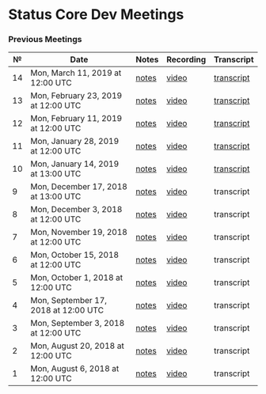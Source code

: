 # Status Core Dev Meetings

### Previous Meetings
 №  | Date | Notes | Recording | Transcript
 ---|---|---|---|---|
 14 | Mon, March 11, 2019 at 12:00 UTC | [notes](notes/meeting14.md) | [video](https://www.youtube.com/watch?v=EsxP4DBGzLw) | [transcript](notes/transcipt14.md)
 13 | Mon, February 23, 2019 at 12:00 UTC | [notes](notes/meeting13.md) | [video](https://www.youtube.com/watch?v=OpcDsFkEqpc) | [transcript](notes/transcipt13.md)
 12 | Mon, February 11, 2019 at 12:00 UTC | [notes](notes/meeting12.md) | [video](https://www.youtube.com/watch?v=M-Gbp3e_h1g) | [transcript](notes/transcipt12.md)
 11 | Mon, January 28, 2019 at 12:00 UTC | [notes](notes/meeting11.md) | [video](https://www.youtube.com/watch?v=t8e3Qnhf-LU) | [transcript](notes/transcript11.md)
 10 | Mon, January 14, 2019 at 13:00 UTC | [notes](notes/meeting10.md) | [video](https://www.youtube.com/watch?v=4vWaqa38Hrs) | [transcript](notes/transcript10.md)
 9  | Mon, December 17, 2018 at 13:00 UTC | [notes](notes/meeting09.md) | [video](https://www.youtube.com/watch?v=HVylXrDBJHg) | transcript
 8  | Mon, December 3, 2018 at 12:00 UTC | [notes](notes/meeting08.md) | [video](https://www.youtube.com/watch?v=hTOuWU4Qpqo) | transcript
 7  | Mon, November 19, 2018 at 12:00 UTC | [notes](notes/meeting07.md) | [video](https://www.youtube.com/watch?v=mOeUN_T4So4) | transcript
 6  | Mon, October 15, 2018 at 12:00 UTC | [notes](notes/meeting06.md) | [video](https://www.youtube.com/watch?v=YLkk3lqf_XI) | transcript
 5  | Mon, October 1, 2018 at 12:00 UTC | [notes](notes/meeting05.md) | [video](https://www.youtube.com/watch?v=86vSfFnZcmA) | transcript
 4  | Mon, September 17, 2018 at 12:00 UTC | [notes](notes/meeting04.md) | [video](https://www.youtube.com/watch?v=p01rnaEc3B0) | transcript
 3  | Mon, September 3, 2018 at 12:00 UTC | [notes](notes/meeting03.md) | [video](https://www.youtube.com/watch?v=Mb58gDHWFIg) | transcript
 2  | Mon, August 20, 2018 at 12:00 UTC | [notes](notes/meeting02.md) | [video](https://www.youtube.com/watch?v=4r-F9SkriEo) | transcript
 1  | Mon, August 6, 2018 at 12:00 UTC | [notes](notes/meeting01.md) | [video](https://www.youtube.com/watch?v=P_jo4Y39tRk) | transcript
